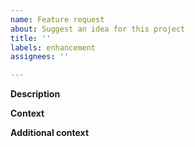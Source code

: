 ```yaml
---
name: Feature request
about: Suggest an idea for this project
title: ''
labels: enhancement
assignees: ''

---
```


**Description**
<!-- Please describe what you want to see in bettermod-->

**Context**
<!-- e.g. another language, more commands, etc. -->

**Additional context**
<!-- Add any other context here. -->
